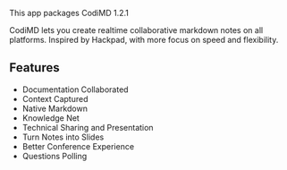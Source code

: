 This app packages CodiMD <upstream>1.2.1</upstream>

CodiMD lets you create realtime collaborative markdown notes on all
platforms. Inspired by Hackpad, with more focus on speed and flexibility.

## Features

* Documentation Collaborated
* Context Captured
* Native Markdown
* Knowledge Net
* Technical Sharing and Presentation
* Turn Notes into Slides
* Better Conference Experience
* Questions Polling

